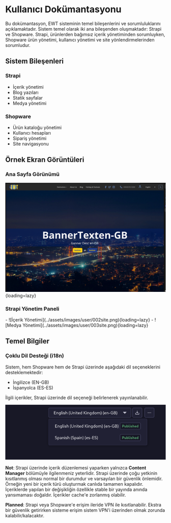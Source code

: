 # Kullanıcı Dokümantasyonu

Bu dokümantasyon, EWT sisteminin temel bileşenlerini ve sorumluluklarını açıklamaktadır. Sistem temel olarak iki ana bileşenden oluşmaktadır: Strapi ve Shopware. Strapi, ürünlerden bağımsız içerik yönetiminden sorumluyken, Shopware ürün yönetimi, kullanıcı yönetimi ve site yönlendirmelerinden sorumludur.

## Sistem Bileşenleri

### Strapi

- İçerik yönetimi
- Blog yazıları
- Statik sayfalar
- Medya yönetimi

### Shopware

- Ürün kataloğu yönetimi
- Kullanıcı hesapları
- Sipariş yönetimi
- Site navigasyonu

## Örnek Ekran Görüntüleri

### Ana Sayfa Görünümü

![Site Görünümü](../assets/images/user/001site.png){loading=lazy}

### Strapi Yönetim Paneli

<div class="grid cards" markdown>
 - ![İçerik Yönetimi](../assets/images/user/002site.png){loading=lazy}
 - ![Medya Yönetimi](../assets/images/user/003site.png){loading=lazy}
</div>

## Temel Bilgiler

### Çoklu Dil Desteği (i18n)

Sistem, hem Shopware hem de Strapi üzerinde aşağıdaki dil seçeneklerini desteklemektedir:

- İngilizce (EN-GB)
- İspanyolca (ES-ES)

İlgili içerikler, Strapi üzerinde dil seçeneği belirlenerek yayınlanabilir.

![Çoklu Dil Desteği](../assets/images/user/004site.png)

**Not**: Strapi üzerinde içerik düzenlemesi yaparken yalnızca **Content Manager** bölümüyle ilgilenmeniz yeterlidir. Strapi üzerinde çoğu yetkinin kısıtlanmış olması normal bir durumdur ve varsayılan bir güvenlik önlemidir. Örneğin yeni bir içerik türü oluşturmak canlıda tamamen kapalıdır. İçeriklerde yapılan bir değişikliğin özellikle stable bir yayında anında yansımaması doğaldır. İçerikler cache'e zorlanmış olabilir.

**Planned**: Strapi veya Shopware'e erişim ileride VPN ile kısıtlanabilir. Ekstra bir güvenlik getirirken sisteme erişim sistem VPN'i üzerinden olmak zorunda kalabilir/kalacaktır.
